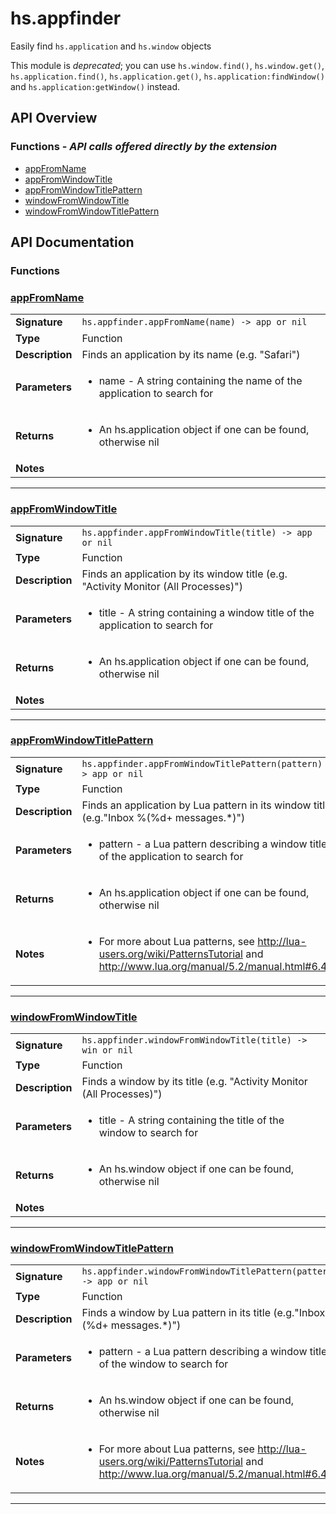 # hs.appfinder

Easily find `hs.application` and `hs.window` objects

This module is *deprecated*; you can use `hs.window.find()`, `hs.window.get()`, `hs.application.find()`,
`hs.application.get()`, `hs.application:findWindow()` and `hs.application:getWindow()` instead.

## API Overview
### **Functions** - _API calls offered directly by the extension_
 * [appFromName](#appfromname)
 * [appFromWindowTitle](#appfromwindowtitle)
 * [appFromWindowTitlePattern](#appfromwindowtitlepattern)
 * [windowFromWindowTitle](#windowfromwindowtitle)
 * [windowFromWindowTitlePattern](#windowfromwindowtitlepattern)


## API Documentation

### Functions


### [appFromName](#appfromname)

|                                             |                                                                                     |
| --------------------------------------------|-------------------------------------------------------------------------------------|
| **Signature**                               | `hs.appfinder.appFromName(name) -> app or nil`                                                                    |
| **Type**                                    | Function                                                                     |
| **Description**                             | Finds an application by its name (e.g. "Safari")                                                                     |
| **Parameters**                              | <ul><li>name - A string containing the name of the application to search for</li></ul> |
| **Returns**                                 | <ul><li>An hs.application object if one can be found, otherwise nil</li></ul>          |
| **Notes**                                   | <ul></ul>                |

---

### [appFromWindowTitle](#appfromwindowtitle)

|                                             |                                                                                     |
| --------------------------------------------|-------------------------------------------------------------------------------------|
| **Signature**                               | `hs.appfinder.appFromWindowTitle(title) -> app or nil`                                                                    |
| **Type**                                    | Function                                                                     |
| **Description**                             | Finds an application by its window title (e.g. "Activity Monitor (All Processes)")                                                                     |
| **Parameters**                              | <ul><li>title - A string containing a window title of the application to search for</li></ul> |
| **Returns**                                 | <ul><li>An hs.application object if one can be found, otherwise nil</li></ul>          |
| **Notes**                                   | <ul></ul>                |

---

### [appFromWindowTitlePattern](#appfromwindowtitlepattern)

|                                             |                                                                                     |
| --------------------------------------------|-------------------------------------------------------------------------------------|
| **Signature**                               | `hs.appfinder.appFromWindowTitlePattern(pattern) -> app or nil`                                                                    |
| **Type**                                    | Function                                                                     |
| **Description**                             | Finds an application by Lua pattern in its window title (e.g."Inbox %(%d+ messages.*)")                                                                     |
| **Parameters**                              | <ul><li>pattern - a Lua pattern describing a window title of the application to search for</li></ul> |
| **Returns**                                 | <ul><li>An hs.application object if one can be found, otherwise nil</li></ul>          |
| **Notes**                                   | <ul><li>For more about Lua patterns, see http://lua-users.org/wiki/PatternsTutorial and http://www.lua.org/manual/5.2/manual.html#6.4.1</li></ul>                |

---

### [windowFromWindowTitle](#windowfromwindowtitle)

|                                             |                                                                                     |
| --------------------------------------------|-------------------------------------------------------------------------------------|
| **Signature**                               | `hs.appfinder.windowFromWindowTitle(title) -> win or nil`                                                                    |
| **Type**                                    | Function                                                                     |
| **Description**                             | Finds a window by its title (e.g. "Activity Monitor (All Processes)")                                                                     |
| **Parameters**                              | <ul><li>title - A string containing the title of the window to search for</li></ul> |
| **Returns**                                 | <ul><li>An hs.window object if one can be found, otherwise nil</li></ul>          |
| **Notes**                                   | <ul></ul>                |

---

### [windowFromWindowTitlePattern](#windowfromwindowtitlepattern)

|                                             |                                                                                     |
| --------------------------------------------|-------------------------------------------------------------------------------------|
| **Signature**                               | `hs.appfinder.windowFromWindowTitlePattern(pattern) -> app or nil`                                                                    |
| **Type**                                    | Function                                                                     |
| **Description**                             | Finds a window by Lua pattern in its title (e.g."Inbox %(%d+ messages.*)")                                                                     |
| **Parameters**                              | <ul><li>pattern - a Lua pattern describing a window title of the window to search for</li></ul> |
| **Returns**                                 | <ul><li>An hs.window object if one can be found, otherwise nil</li></ul>          |
| **Notes**                                   | <ul><li>For more about Lua patterns, see http://lua-users.org/wiki/PatternsTutorial and http://www.lua.org/manual/5.2/manual.html#6.4.1</li></ul>                |

---
